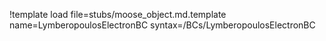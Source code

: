 !template load file=stubs/moose_object.md.template name=LymberopoulosElectronBC syntax=/BCs/LymberopoulosElectronBC